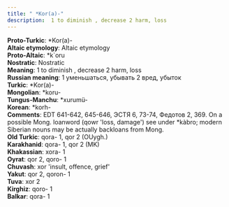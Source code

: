 ```yaml
---
title: " *Kor(a)-"
description:  1 to diminish , decrease 2 harm, loss
---
```


<strong>Proto-Turkic</strong>:  *Kor(a)-<br>
<strong>Altaic etymology</strong>:  Altaic etymology<br>
<strong> Proto-Altaic</strong>:  *k`oru<br>
<strong>Nostratic</strong>:  Nostratic<br>
<strong>Meaning</strong>:  1 to diminish , decrease 2 harm, loss<br>
<strong>Russian meaning</strong>:  1 уменьшаться, убывать 2 вред, убыток<br>
<strong>Turkic</strong>:  *Kor(a)-<br>
<strong>Mongolian</strong>:  *koru-<br>
<strong>Tungus-Manchu</strong>:  *xurumü-<br>
<strong>Korean</strong>:  *korh-<br>
<strong>Comments</strong>:  EDT 641-642, 645-646, ЭСТЯ 6, 73-74, Федотов 2, 369. On a possible Mong. loanword (qowr 'loss, damage') see under *kàbro; modern Siberian nouns may be actually backloans from Mong.<br>
<strong>Old Turkic</strong>:  qora- 1, qor 2 (OUygh.)<br>
<strong>Karakhanid</strong>:  qora- 1, qor 2 (MK)<br>
<strong>Khakassian</strong>:  xora- 1<br>
<strong>Oyrat</strong>:  qor 2, qoro- 1<br>
<strong>Chuvash</strong>:  xor 'insult, offence, grief'<br>
<strong>Yakut</strong>:  qor 2, qoron- 1<br>
<strong>Tuva</strong>:  xor 2<br>
<strong>Kirghiz</strong>:  qoro- 1<br>
<strong>Balkar</strong>:  qora- 1<br>



